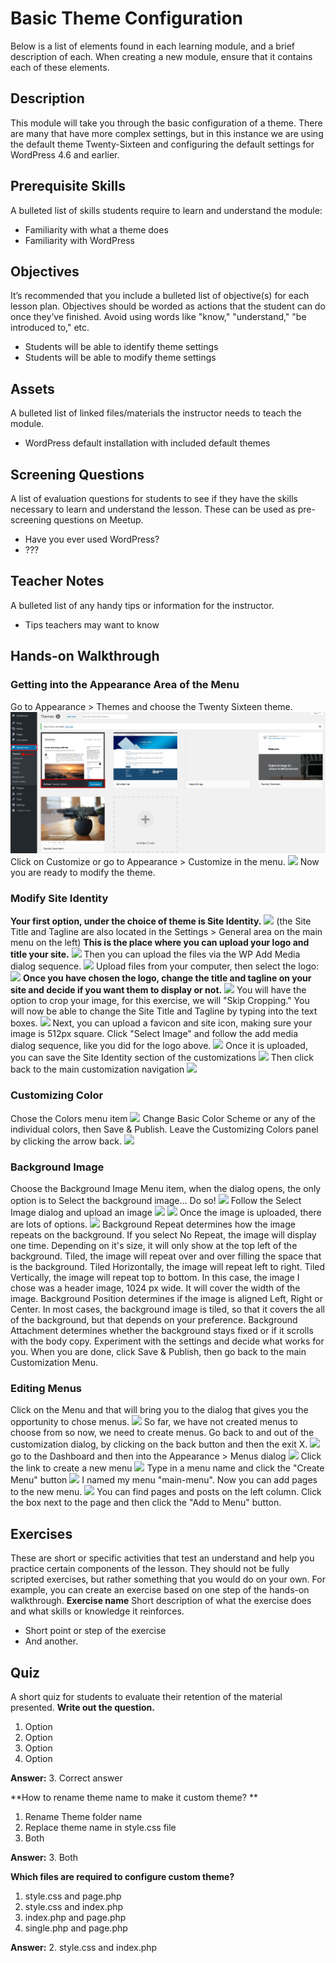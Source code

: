# Basic Theme Configuration

Below is a list of elements found in each learning module, and a brief description of each. When creating a new module, ensure that it contains each of these elements.

## Description

This module will take you through the basic configuration of a theme. There are many that have more complex settings, but in this instance we are using the default theme Twenty-Sixteen and configuring the default settings for WordPress 4.6 and earlier.

## Prerequisite Skills

A bulleted list of skills students require to learn and understand the module:

*   Familiarity with what a theme does
*   Familiarity with WordPress

## Objectives

It’s recommended that you include a bulleted list of objective(s) for each lesson plan. Objectives should be worded as actions that the student can do once they’ve finished. Avoid using words like "know," "understand," "be introduced to," etc.  

*   Students will be able to identify theme settings
*   Students will be able to modify theme settings

## Assets

A bulleted list of linked files/materials the instructor needs to teach the module.

*   WordPress default installation with included default themes

## Screening Questions

A list of evaluation questions for students to see if they have the skills necessary to learn and understand the lesson. These can be used as pre-screening questions on Meetup.

*   Have you ever used WordPress?
*   ???

## Teacher Notes

A bulleted list of any handy tips or information for the instructor.

*   Tips teachers may want to know

## Hands-on Walkthrough

### Getting into the Appearance Area of the Menu

Go to Appearance > Themes and choose the Twenty Sixteen theme. [![](images/one.png)](images/one.png) Click on Customize or go to Appearance > Customize in the menu. [![](https://make.wordpress.org/training/files/2017/01/two-1-1024x743.png)](https://make.wordpress.org/training/files/2017/01/two-1.png) Now you are ready to modify the theme.


### Modify Site Identity

**Your first option, under the choice of theme is Site Identity.**
[![](https://make.wordpress.org/training/files/2017/01/three-1024x628.png)](https://make.wordpress.org/training/files/2017/01/three.png)
(the Site Title and Tagline are also located in the Settings > General area on the main menu on the left) **This is the place where you can upload your logo and title your site.**
[![](https://make.wordpress.org/training/files/2017/01/four-1024x628.png)](https://make.wordpress.org/training/files/2017/01/four.png)
Then you can upload the files via the WP Add Media dialog sequence.
[![](https://make.wordpress.org/training/files/2017/01/five-1024x759.png)](https://make.wordpress.org/training/files/2017/01/five.png)
Upload files from your computer, then select the logo:
[![](https://make.wordpress.org/training/files/2017/01/six-copy-1024x599.png)](https://make.wordpress.org/training/files/2017/01/six-copy.png)
**Once you have chosen the logo, change the title and tagline on your site and decide if you want them to display or not.**
[![](https://make.wordpress.org/training/files/2017/01/seven-1024x594.png)](https://make.wordpress.org/training/files/2017/01/seven.png)
You will have the option to crop your image, for this exercise, we will "Skip Cropping." You will now be able to change the Site Title and Tagline by typing into the text boxes.
[![](https://make.wordpress.org/training/files/2017/01/eight-1024x411.png)](https://make.wordpress.org/training/files/2017/01/eight.png)
Next, you can upload a favicon and site icon, making sure your image is 512px square. Click "Select Image" and follow the add media dialog sequence, like you did for the logo above.
[![](https://make.wordpress.org/training/files/2017/01/nine-1024x411.png)](https://make.wordpress.org/training/files/2017/01/nine.png)
Once it is uploaded, you can save the Site Identity section of the customizations
[![](https://make.wordpress.org/training/files/2017/01/ten.png)](https://make.wordpress.org/training/files/2017/01/ten.png)
Then click back to the main customization navigation [![](https://make.wordpress.org/training/files/2017/01/eleven.png)](https://make.wordpress.org/training/files/2017/01/eleven.png)  

### Customizing Color

Chose the Colors menu item
[![](https://make.wordpress.org/training/files/2017/01/12.png)](https://make.wordpress.org/training/files/2017/01/12.png)
Change Basic Color Scheme or any of the individual colors, then Save & Publish. Leave the Customizing Colors panel by clicking the arrow back.
[![](https://make.wordpress.org/training/files/2017/01/14-1024x397.png)](https://make.wordpress.org/training/files/2017/01/14.png)  

### Background Image

Choose the Background Image Menu item, when the dialog opens, the only option is to Select the background image... Do so! 
[![](https://make.wordpress.org/training/files/2017/01/15-1024x507.png)](https://make.wordpress.org/training/files/2017/01/15.png)
Follow the Select Image dialog and upload an image
[![](https://make.wordpress.org/training/files/2017/01/16-1024x717.png)](https://make.wordpress.org/training/files/2017/01/16.png)
[![](https://make.wordpress.org/training/files/2017/01/19-1024x724.png)](https://make.wordpress.org/training/files/2017/01/19.png)
Once the image is uploaded, there are lots of options.
[![](https://make.wordpress.org/training/files/2017/01/Screen-Shot-2017-01-10-at-12.02.33-PM.png)](https://make.wordpress.org/training/files/2017/01/Screen-Shot-2017-01-10-at-12.02.33-PM.png)
Background Repeat determines how the image repeats on the background. If you select No Repeat, the image will display one time. Depending on it's size, it will only show at the top left of the background. Tiled, the image will repeat over and over filling the space that is the background. Tiled Horizontally, the image will repeat left to right. Tiled Vertically, the image will repeat top to bottom. In this case, the image I chose was a header image, 1024 px wide. It will cover the width of the image. Background Position determines if the image is aligned Left, Right or Center. In most cases, the background image is tiled, so that it covers the all of the background, but that depends on your preference. Background Attachment determines whether the background stays fixed or if it scrolls with the body copy. Experiment with the settings and decide what works for you. When you are done, click Save & Publish, then go back to the main Customization Menu.

### Editing Menus

Click on the Menu and that will bring you to the dialog that gives you the opportunity to chose menus. 
[![](https://make.wordpress.org/training/files/2017/01/20.png)](https://make.wordpress.org/training/files/2017/01/20.png)
So far, we have not created menus to choose from so now, we need to create menus. Go back to and out of the customization dialog, by clicking on the back button and then the exit X.
[![](https://make.wordpress.org/training/files/2017/01/21.png)](https://make.wordpress.org/training/files/2017/01/21.png)
go to the Dashboard and then into the Appearance > Menus dialog
[![](https://make.wordpress.org/training/files/2017/01/22-1024x544.png)](https://make.wordpress.org/training/files/2017/01/22.png)
Click the link to create a new menu
[![](https://make.wordpress.org/training/files/2017/01/23-1024x544.png)](https://make.wordpress.org/training/files/2017/01/23.png)
Type in a menu name and click the "Create Menu" button
[![](https://make.wordpress.org/training/files/2017/01/24-1024x600.png)](https://make.wordpress.org/training/files/2017/01/24.png)
I named my menu "main-menu". Now you can add pages to the new menu.
[![](https://make.wordpress.org/training/files/2017/01/25-1024x544.png)](https://make.wordpress.org/training/files/2017/01/25.png)
You can find pages and posts on the left column. Click the box next to the page and then click the "Add to Menu" button.          

## Exercises

These are short or specific activities that test an understand and help you practice certain components of the lesson. They should not be fully scripted exercises, but rather something that you would do on your own. For example, you can create an exercise based on one step of the hands-on walkthrough. **Exercise name** Short description of what the exercise does and what skills or knowledge it reinforces.

*   Short point or step of the exercise
*   And another.

## Quiz

A short quiz for students to evaluate their retention of the material presented. **Write out the question.**

1.  Option
2.  Option
3.  Option
4.  Option

**Answer:** 3\. Correct answer

**How to rename theme name to make it custom theme? **

1.  Rename Theme folder name
2.  Replace theme name in style.css file
3.  Both


**Answer:** 3\. Both

**Which files are required to configure custom theme?**

1.  style.css and page.php
2.  style.css and index.php
3.  index.php and page.php
4.  single.php and page.php

**Answer:** 2\. style.css and index.php
